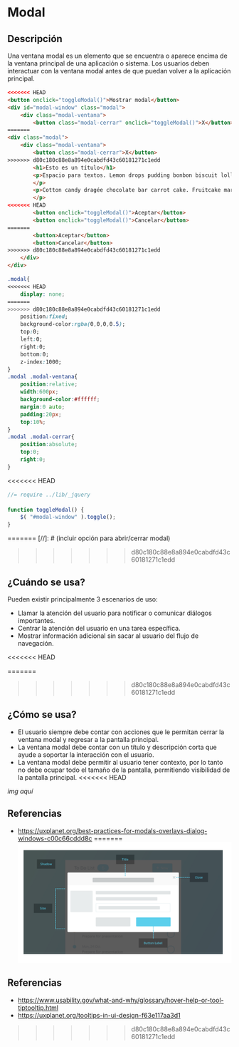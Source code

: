 
# Modal

## Descripción
Una ventana modal es un elemento que se encuentra o aparece encima de la ventana principal de una aplicación o sistema. Los usuarios deben interactuar con la ventana modal antes de que puedan volver a la aplicación principal.

```html
<<<<<<< HEAD
<button onclick="toggleModal()">Mostrar modal</button>
<div id="modal-window" class="modal">
    <div class="modal-ventana">
        <button class="modal-cerrar" onclick="toggleModal()">X</button>
=======
<div class="modal">
    <div class="modal-ventana">
        <button class="modal-cerrar">X</button>
>>>>>>> d80c180c88e8a894e0cabdfd43c60181271c1edd
        <h1>Esto es un título</h1>
        <p>Espacio para textos. Lemon drops pudding bonbon biscuit lollipop chupa chups I love jelly beans I love. Cheesecake marshmallow gummies biscuit oat cake marshmallow lemon drops. Lollipop dragée cake I love soufflé I love gummies jelly.
        </p>
        <p>Cotton candy dragée chocolate bar carrot cake. Fruitcake marshmallow topping bear claw jelly beans macaroon. Chocolate donut chocolate.
        </p>
<<<<<<< HEAD
        <button onclick="toggleModal()">Aceptar</button>
        <button onclick="toggleModal()">Cancelar</button>
=======
        <button>Aceptar</button>
        <button>Cancelar</button>
>>>>>>> d80c180c88e8a894e0cabdfd43c60181271c1edd
    </div>
</div>
```

```css
.modal{
<<<<<<< HEAD
    display: none;
=======
>>>>>>> d80c180c88e8a894e0cabdfd43c60181271c1edd
    position:fixed;
    background-color:rgba(0,0,0,0.5);
    top:0;
    left:0;
    right:0;
    bottom:0;
    z-index:1000;
}
.modal .modal-ventana{
    position:relative;
    width:600px;
    background-color:#ffffff;
    margin:0 auto;
    padding:20px;
    top:10%;
}
.modal .modal-cerrar{
    position:absolute;
    top:0;
    right:0;
}
```

<<<<<<< HEAD
```javascript
//= require ../lib/_jquery

function toggleModal() {
    $( "#modal-window" ).toggle();
}
```


=======
[//]: # (incluir opción para abrir/cerrar modal)
>>>>>>> d80c180c88e8a894e0cabdfd43c60181271c1edd

## ¿Cuándo se usa?
Pueden existir principalmente 3 escenarios de uso:
* Llamar la atención del usuario para notificar o comunicar diálogos importantes.
* Centrar la atención del usuario en una tarea específica.
* Mostrar información adicional sin sacar al usuario del flujo de navegación.

<<<<<<< HEAD

=======
>>>>>>> d80c180c88e8a894e0cabdfd43c60181271c1edd
## ¿Cómo se usa?
* El usuario siempre debe contar con acciones que le permitan cerrar la ventana modal y regresar a la pantalla principal.
* La ventana modal debe contar con un título y descripción corta que ayude a soportar la interacción con el usuario.
* La ventana modal debe permitir al usuario tener contexto, por lo tanto no debe ocupar todo el tamaño de la pantalla, permitiendo visibilidad de la pantalla principal.
<<<<<<< HEAD

*img aquí*


## Referencias
* <https://uxplanet.org/best-practices-for-modals-overlays-dialog-windows-c00c66cddd8c>
=======
![alt text](../images/modal1.png "Ejemplo de ventana modal")

## Referencias
* <https://www.usability.gov/what-and-why/glossary/hover-help-or-tool-tiptooltip.html>
* <https://uxplanet.org/tooltips-in-ui-design-f63e117aa3d1>

>>>>>>> d80c180c88e8a894e0cabdfd43c60181271c1edd

